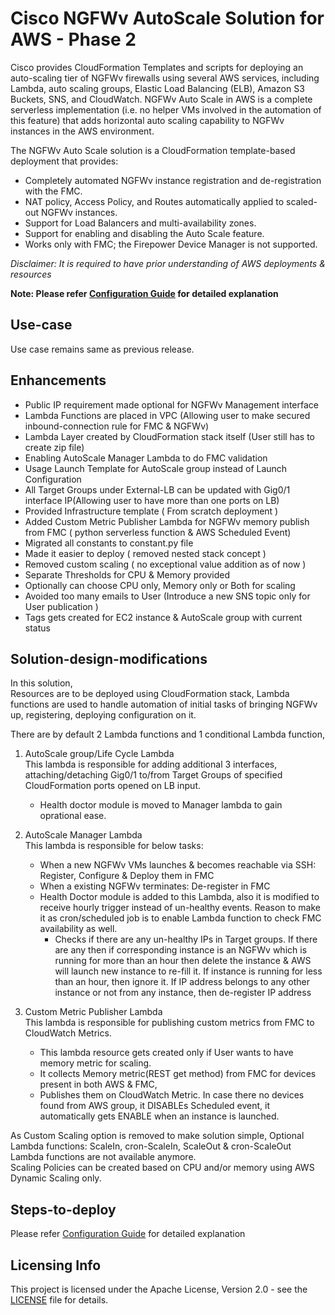 # Cisco NGFWv AutoScale Solution for AWS - Phase 2

Cisco provides CloudFormation Templates and scripts for deploying an auto-scaling tier of NGFWv firewalls
using several AWS services, including Lambda, auto scaling groups, Elastic Load Balancing (ELB), Amazon
S3 Buckets, SNS, and CloudWatch.
NGFWv Auto Scale in AWS is a complete serverless implementation (i.e. no helper VMs involved in the
automation of this feature) that adds horizontal auto scaling capability to NGFWv instances in the AWS
environment.<br>

The NGFWv Auto Scale solution is a CloudFormation template-based deployment that provides:

* Completely automated NGFWv instance registration and de-registration with the FMC.
* NAT policy, Access Policy, and Routes automatically applied to scaled-out NGFWv instances.
* Support for Load Balancers and multi-availability zones.
* Support for enabling and disabling the Auto Scale feature.
* Works only with FMC; the Firepower Device Manager is not supported.

*Disclaimer: It is required to have prior understanding of AWS deployments & resources*

**Note: Please refer [Configuration Guide](./deploy-ftdv-auto-scale-for-aws.pdf) for detailed explanation**

## Use-case

Use case remains same as previous release.

## Enhancements

*	Public IP requirement made optional for NGFWv Management interface
*	Lambda Functions are placed in VPC (Allowing user to make secured inbound-connection rule for FMC & NGFWv)
*	Lambda Layer created by CloudFormation stack itself (User still has to create zip file)
*	Enabling AutoScale Manager Lambda to do FMC validation
*	Usage Launch Template for AutoScale group instead of Launch Configuration
*	All Target Groups under External-LB can be updated with Gig0/1 interface IP(Allowing user to have more than one ports on LB)
*	Provided Infrastructure template ( From scratch deployment )
*	Added Custom Metric Publisher Lambda for NGFWv memory publish from FMC ( python serverless function & AWS Scheduled Event)
*	Migrated all constants to constant.py file
*	Made it easier to deploy ( removed nested stack concept )
*	Removed custom scaling ( no exceptional value addition as of now )
*	Separate Thresholds for CPU & Memory provided
*	Optionally can choose CPU only, Memory only or Both for scaling
*	Avoided too many emails to User (Introduce a new SNS topic only for User publication )
*	Tags gets created for EC2 instance & AutoScale group with current status

## Solution-design-modifications
In this solution, <br>
Resources are to be deployed using CloudFormation stack, Lambda functions are used to
handle automation of initial tasks of bringing NGFWv up, registering, deploying configuration on it.

There are by default 2 Lambda functions and 1 conditional Lambda  function,
1. AutoScale group/Life Cycle Lambda <br>
    This lambda is responsible for adding additional 3 interfaces, attaching/detaching Gig0/1 to/from Target Groups of specified
    CloudFormation ports opened on LB input.
    *   Health doctor module is moved to Manager lambda to gain oprational ease.

2. AutoScale Manager Lambda <br>
    This lambda is responsible for below tasks:<br>
    *   When a new NGFWv VMs launches & becomes reachable via SSH: Register, Configure & Deploy them in FMC
    *   When a existing NGFWv terminates: De-register in FMC
    *   Health Doctor module is added to this Lambda, also it is modified to receive hourly trigger instead of un-healthy events.
        Reason to make it as cron/scheduled job is to enable Lambda function to check FMC availability as well.
        * Checks if there are any un-healthy IPs in Target groups. If there are any then if corresponding instance is an NGFWv which is running for more than an hour
          then delete the instance & AWS will launch new instance to re-fill it.
          If instance is running for less than an hour, then ignore it.
          If IP address belongs to any other instance or not from any instance, then de-register IP address

3. Custom Metric Publisher Lambda <br>
    This lambda is responsible for publishing custom metrics from FMC to CloudWatch Metrics. <br>
    *   This lambda resource gets created only if User wants to have memory metric for scaling.
    *   It collects Memory metric(REST get method) from FMC for devices present in both AWS & FMC,
    *   Publishes them on CloudWatch Metric. In case there no devices found from AWS group, it DISABLEs Scheduled event, it automatically gets
    ENABLE when an instance is launched.

As Custom Scaling option is removed to make solution simple,
Optional Lambda functions: ScaleIn, cron-ScaleIn, ScaleOut & cron-ScaleOut Lambda functions are not available anymore. <br>
Scaling Policies can be created based on CPU and/or memory using AWS Dynamic Scaling only.

## Steps-to-deploy

Please refer [Configuration Guide](./deploy-ftdv-auto-scale-for-aws.pdf) for detailed explanation

## Licensing Info

This project is licensed under the Apache License, Version 2.0 - see the [LICENSE](../../../LICENSE) file for details.
